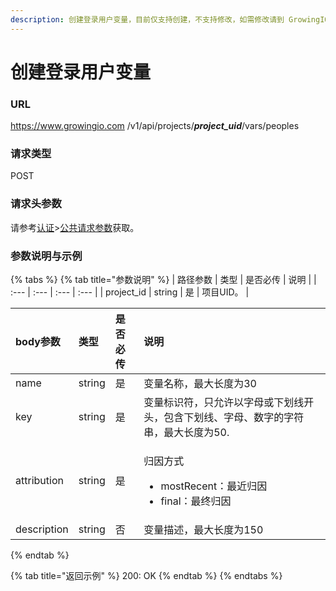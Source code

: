 ```yaml
---
description: 创建登录用户变量，目前仅支持创建，不支持修改，如需修改请到 GrowingIO 平台管理界面修改。
---
```


# 创建登录用户变量

### URL

https://www.growingio.com /v1/api/projects/_**project\_uid**_/vars/peoples

### 请求类型

POST

### 请求头参数

请参考[认证](../authenticate/)&gt;[公共请求参数](../authenticate/head-parameter.md)获取。

### 参数说明与示例

{% tabs %}
{% tab title="参数说明" %}
| 路径参数 | 类型 | 是否必传 | 说明 |
| :--- | :--- | :--- | :--- |
| project\_id | string | 是 | 项目UID。 |

<table>
  <thead>
    <tr>
      <th style="text-align:left">body&#x53C2;&#x6570;</th>
      <th style="text-align:left">&#x7C7B;&#x578B;</th>
      <th style="text-align:left">&#x662F;&#x5426;&#x5FC5;&#x4F20;</th>
      <th style="text-align:left">&#x8BF4;&#x660E;</th>
    </tr>
  </thead>
  <tbody>
    <tr>
      <td style="text-align:left">name</td>
      <td style="text-align:left">string</td>
      <td style="text-align:left">&#x662F;</td>
      <td style="text-align:left">&#x53D8;&#x91CF;&#x540D;&#x79F0;&#xFF0C;&#x6700;&#x5927;&#x957F;&#x5EA6;&#x4E3A;30</td>
    </tr>
    <tr>
      <td style="text-align:left">key</td>
      <td style="text-align:left">string</td>
      <td style="text-align:left">&#x662F;</td>
      <td style="text-align:left">&#x53D8;&#x91CF;&#x6807;&#x8BC6;&#x7B26;&#xFF0C;&#x53EA;&#x5141;&#x8BB8;&#x4EE5;&#x5B57;&#x6BCD;&#x6216;&#x4E0B;&#x5212;&#x7EBF;&#x5F00;&#x5934;&#xFF0C;&#x5305;&#x542B;&#x4E0B;&#x5212;&#x7EBF;&#x3001;&#x5B57;&#x6BCD;&#x3001;&#x6570;&#x5B57;&#x7684;&#x5B57;&#x7B26;&#x4E32;&#xFF0C;&#x6700;&#x5927;&#x957F;&#x5EA6;&#x4E3A;50.</td>
    </tr>
    <tr>
      <td style="text-align:left">attribution</td>
      <td style="text-align:left">string</td>
      <td style="text-align:left">&#x662F;</td>
      <td style="text-align:left">
        <p>&#x5F52;&#x56E0;&#x65B9;&#x5F0F;</p>
        <ul>
          <li>mostRecent&#xFF1A;&#x6700;&#x8FD1;&#x5F52;&#x56E0;</li>
          <li>final&#xFF1A;&#x6700;&#x7EC8;&#x5F52;&#x56E0;</li>
        </ul>
      </td>
    </tr>
    <tr>
      <td style="text-align:left">description</td>
      <td style="text-align:left">string</td>
      <td style="text-align:left">&#x5426;</td>
      <td style="text-align:left">&#x53D8;&#x91CF;&#x63CF;&#x8FF0;&#xFF0C;&#x6700;&#x5927;&#x957F;&#x5EA6;&#x4E3A;150</td>
    </tr>
  </tbody>
</table>
{% endtab %}

{% tab title="返回示例" %}
200: OK
{% endtab %}
{% endtabs %}

